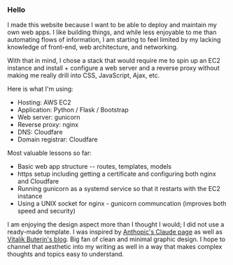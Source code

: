 ### Hello

I made this website because I want to be able to deploy and maintain my own web apps. I like building things, and while less enjoyable to me than automating flows of information, I am starting to feel limited by my lacking knowledge of front-end, web architecture, and networking.

With that in mind, I chose a stack that would require me to spin up an EC2 instance and install + configure a web server and a reverse proxy without making me really drill into CSS, JavaScript, Ajax, etc.

Here is what I'm using:  

- Hosting: AWS EC2
- Application: Python / Flask / Bootstrap
- Web server: gunicorn
- Reverse proxy: nginx
- DNS: Cloudfare
- Domain registrar: Cloudfare

Most valuable lessons so far:  

- Basic web app structure -- routes, templates, models
- https setup including getting a certificate and configuring both nginx and Cloudfare
- Running gunicorn as a systemd service so that it restarts with the EC2 instance
- Using a UNIX socket for nginx - gunicorn communcation (improves both speed and security)

I am enjoying the design aspect more than I thought I would; I did not use a ready-made template. I was inspired by [Anthopic's Claude page](https://claude.ai/) as well as [Vitalik Buterin's blog](https://vitalik.eth.limo/). Big fan of clean and minimal graphic design. I hope to channel that aesthetic into my writing as well in a way that makes complex thoughts and topics easy to understand.
